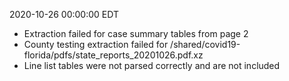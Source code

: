 2020-10-26 00:00:00 EDT


- Extraction failed for case summary tables from page 2
- County testing extraction failed for /shared/covid19-florida/pdfs/state_reports_20201026.pdf.xz
- Line list tables were not parsed correctly and are not included
